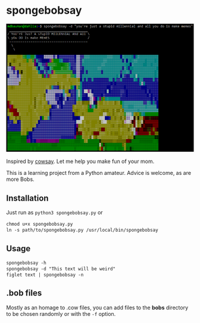 # spongebobsay

![Screenshot](screenshot-min.png?raw=true "Screenshot")

Inspired by [cowsay](//github.com/tnalpgge/rank-amateur-cowsay/). Let me help you make fun of your mom.

This is a learning project from a Python amateur. Advice is welcome, as are more Bobs.

## Installation
Just run as `python3 spongebobsay.py` or
```
chmod u+x spongebobsay.py
ln -s path/to/spongebobsay.py /usr/local/bin/spongebobsay
```

## Usage
```
spongebobsay -h
spongebobsay -d "This text will be weird"
figlet text | spongebobsay -n
```

## .bob files
Mostly as an homage to .cow files, you can add files to the **bobs** directory to be chosen randomly or with the `-f` option. 
